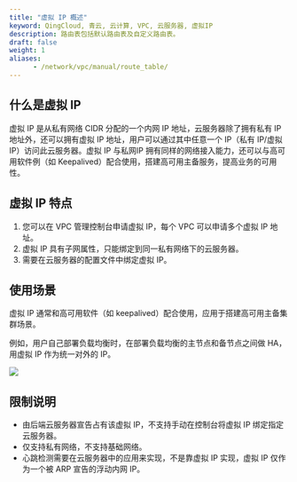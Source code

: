 ```yaml
---
title: "虚拟 IP 概述"
keyword: QingCloud, 青云, 云计算, VPC, 云服务器, 虚拟IP
description: 路由表包括默认路由表及自定义路由表。
draft: false
weight: 1
aliases:
      - /network/vpc/manual/route_table/
---
```


## 什么是虚拟 IP

虚拟 IP 是从私有网络 CIDR 分配的一个内网 IP 地址，云服务器除了拥有私有 IP 地址外，还可以拥有虚拟 IP 地址，用户可以通过其中任意一个 IP（私有 IP/虚拟 IP）访问此云服务器。虚拟 IP 与私网IP 拥有同样的网络接入能力，还可以与高可用软件例（如 Keepalived）配合使用，搭建高可用主备服务，提高业务的可用性。

## 虚拟 IP 特点

1. 您可以在 VPC 管理控制台申请虚拟 IP，每个 VPC 可以申请多个虚拟 IP 地址。
2. 虚拟 IP 具有子网属性，只能绑定到同一私有网络下的云服务器。
3. 需要在云服务器的配置文件中绑定虚拟 IP。

## 使用场景

虚拟 IP 通常和高可用软件（如 keepalived）配合使用，应用于搭建高可用主备集群场景。

例如，用户自己部署负载均衡时，在部署负载均衡的主节点和备节点之间做 HA，用虚拟 IP 作为统一对外的 IP。

![](../../../_images/vip.svg)

## 限制说明

- 由后端云服务器宣告占有该虚拟 IP，不支持手动在控制台将虚拟 IP 绑定指定云服务器。
- 仅支持私有网络，不支持基础网络。
- 心跳检测需要在云服务器中的应用来实现，不是靠虚拟 IP 实现，虚拟 IP 仅作为一个被 ARP 宣告的浮动内网 IP。
